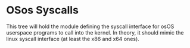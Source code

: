 # OSos Syscalls
This tree will hold the module defining the syscall interface for osOS userspace
programs to call into the kernel. In theory, it should mimic the linux syscall
interface (at least the x86 and x64 ones).
